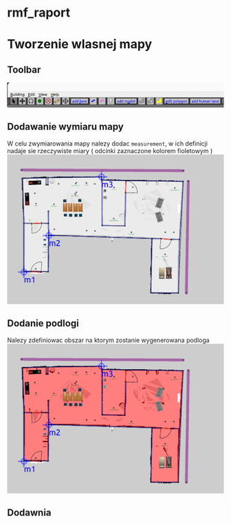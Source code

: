# rmf_raport



# Tworzenie wlasnej mapy

## Toolbar

![toolbar](https://github.com/macnack/rmf_raport/blob/main/resources/toolbar.png)

## Dodawanie wymiaru mapy

W celu zwymiarowania mapy nalezy dodac `measurement`, w ich definicji nadaje sie rzeczywiste miary ( odcinki zaznaczone kolorem fioletowym )
![measurement](https://github.com/macnack/rmf_raport/blob/main/resources/rozmiar.png)

## Dodanie podlogi 

Nalezy zdefiniowac obszar na ktorym zostanie wygenerowana podloga
![floor](https://github.com/macnack/rmf_raport/blob/main/resources/podloga.png)


## Dodawnia 